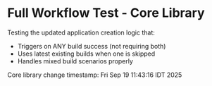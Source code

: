 # Full Workflow Test - Core Library

Testing the updated application creation logic that:
- Triggers on ANY build success (not requiring both)
- Uses latest existing builds when one is skipped
- Handles mixed build scenarios properly

Core library change timestamp: Fri Sep 19 11:43:16 IDT 2025
